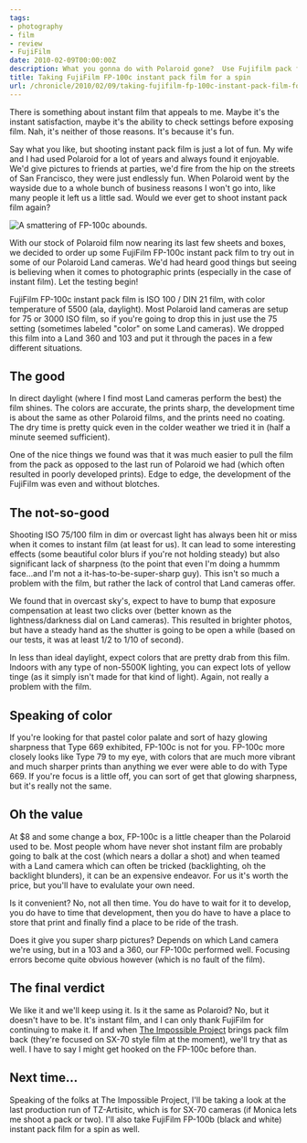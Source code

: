 ```yaml
---
tags:
- photography
- film
- review
- FujiFilm
date: 2010-02-09T00:00:00Z
description: What you gonna do with Polaroid gone?  Use Fujifilm pack film instead.
title: Taking FujiFilm FP-100c instant pack film for a spin
url: /chronicle/2010/02/09/taking-fujifilm-fp-100c-instant-pack-film-for-a-spin/
---
```


There is something about instant film that appeals to me.  Maybe it's the instant satisfaction, maybe it's the ability to check settings before exposing film.  Nah, it's neither of those reasons.  It's because it's fun.

Say what you like, but shooting instant pack film is just a lot of fun.  My wife and I had used Polaroid for a lot of years and always found it enjoyable.  We'd give pictures to friends at parties, we'd fire from the hip on the streets of San Francisco, they were just endlessly fun.  When Polaroid went by the wayside due to a whole bunch of business reasons I won't go into, like many people it left us a little sad.  Would we ever get to shoot instant pack film again?

<img src="https://storage.googleapis.com/jdr-public-imgs/blog-archive/2010/02/fp-100c-i1.jpg" alt="A smattering of FP-100c abounds.">

With our stock of Polaroid film now nearing its last few sheets and boxes, we decided to order up some FujiFilm FP-100c instant pack film to try out in some of our Polaroid Land cameras.  We'd had heard good things but seeing is believing when it comes to photographic prints (especially in the case of instant film).  Let the testing begin!

FujiFilm FP-100c instant pack film is ISO 100 / DIN 21 film, with color temperature of 5500 (ala, daylight). Most Polaroid land cameras are setup for 75 or 3000 ISO film, so if you're going to drop this in just use the 75 setting (sometimes labeled "color" on some Land cameras).  We dropped this film into a Land 360 and 103 and put it through the paces in a few different situations.

## The good
In direct daylight (where I find most Land cameras perform the best) the film shines.  The colors are accurate, the prints sharp, the development time is about the same as other Polaroid films, and the prints need no coating.  The dry time is pretty quick even in the colder weather we tried it in (half a minute seemed sufficient).

One of the nice things we found was that it was much easier to pull the film from the pack as opposed to the last run of Polaroid we had (which often resulted in poorly developed prints). Edge to edge, the development of the FujiFilm was even and without blotches.

## The not-so-good
Shooting ISO 75/100 film in dim or overcast light has always been hit or miss when it comes to instant film (at least for us).  It can lead to some interesting effects (some beautiful color blurs if you're not holding steady) but also significant lack of sharpness (to the point that even I'm doing a hummm face...and I'm not a it-has-to-be-super-sharp guy). This isn't so much a problem with the film, but rather the lack of control that Land cameras offer.

We found that in overcast sky's, expect to have to bump that exposure compensation at least two clicks over (better known as the lightness/darkness dial on Land cameras).  This resulted in brighter photos, but have a steady hand as the shutter is going to be open a while (based on our tests, it was at least 1/2 to 1/10 of second).

In less than ideal daylight, expect colors that are pretty drab from this film. Indoors with any type of non-5500K lighting, you can expect lots of yellow tinge (as it simply isn't made for that kind of light).  Again, not really a problem with the film.

## Speaking of color
If you're looking for that pastel  color palate and sort of hazy glowing sharpness that Type 669 exhibited, FP-100c is not for you.  FP-100c more closely looks like Type 79 to my eye, with colors that are much more vibrant and much sharper prints than anything we ever were able to do with Type 669.  If you're focus is a little off, you can sort of get that glowing sharpness, but it's really not the same.

## Oh the value
At $8 and some change a box, FP-100c is a little cheaper than the Polaroid used to be. Most people whom have never shot instant film are probably going to balk at the cost (which nears a dollar a shot) and when teamed with a Land camera which can often be tricked (backlighting, oh the backlight blunders), it can be an expensive endeavor.  For us it's worth the price, but you'll have to evalulate your own need.

Is it convenient? No, not all then time. You do have to wait for it to develop, you do have to time that development, then you do have to have a place to store that print and finally find a place to be ride of the trash.

Does it give you super sharp pictures? Depends on which Land camera we're using, but in a 103 and a 360, our FP-100c performed  well.  Focusing errors become quite obvious however (which is no fault of the film).

## The final verdict
We like it and we'll keep using it.  Is it the same as Polaroid?  No, but it doesn't have to be.  It's instant film, and I can only thank FujiFilm for continuing to make it.  If and when <a href="http://www.the-impossible-project.com/">The Impossible Project</a> brings pack film back (they're focused on SX-70 style film at the moment), we'll try that as well. I have to say I might get hooked on the FP-100c before than.

## Next time...
Speaking of the folks at The Impossible Project, I'll be taking a look at the last production run of TZ-Artisitc, which is for SX-70 cameras (if Monica lets me shoot a pack or two).  I'll also take FujiFilm FP-100b (black and white) instant pack film for a spin as well.

